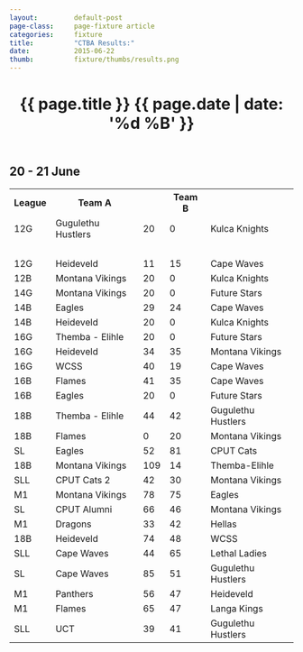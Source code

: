 ```yaml
---
layout: 		default-post
page-class: 	page-fixture article
categories: 	fixture
title:  		"CTBA Results:"
date:   		2015-06-22
thumb: 			fixture/thumbs/results.png
---
```


<header class="post-header">
	<h1>{{ page.title }} {{ page.date | date: '%d %B' }}</h1>
</header>
<h2>20 - 21 June</h2>
<table>
<tr><th>League</th><th>Team A</th><th>&nbsp;</th><th>Team B</th></tr>
 <tr><td>12G </td><td>Gugulethu Hustlers</td><td>20</td><td>0</td><td>Kulca Knights</td></tr>
 <tr><td>&nbsp;</td><td>&nbsp;</td><td>&nbsp;</td><td>&nbsp;</td><td>&nbsp;</td></tr>
 <tr><td>12G</td><td>Heideveld</td><td>11</td><td>15</td><td>Cape Waves</td></tr>
 <tr class="mvbc"><td>12B</td><td>Montana Vikings</td><td>20</td><td>0</td><td>Kulca Knights</td></tr>
 <tr class="mvbc"><td>14G</td><td>Montana Vikings</td><td>20</td><td>0</td><td>Future Stars</td></tr>
 <tr><td>14B</td><td>Eagles</td><td>29</td><td>24</td><td>Cape Waves</td></tr>
 <tr><td>14B</td><td>Heideveld</td><td>20</td><td>0</td><td>Kulca Knights</td></tr>
 <tr><td>16G</td><td>Themba - Elihle</td><td>20</td><td>0</td><td>Future Stars</td></tr>
 <tr class="mvbc"><td>16G</td><td>Heideveld</td><td>34</td><td>35</td><td>Montana Vikings</td></tr>
 <tr><td>16G</td><td>WCSS</td><td>40</td><td>19</td><td>Cape Waves</td></tr>
 <tr><td>16B</td><td>Flames</td><td>41</td><td>35</td><td>Cape Waves</td></tr>
 <tr><td>16B</td><td>Eagles</td><td>20</td><td>0</td><td>Future Stars</td></tr>
 <tr><td>18B</td><td>Themba - Elihle</td><td>44</td><td>42</td><td>Gugulethu Hustlers</td></tr>
 <tr class="mvbc"><td>18B</td><td>Flames</td><td>0</td><td>20</td><td>Montana Vikings</td></tr>
 <tr><td>SL</td><td>Eagles</td><td>52</td><td>81</td><td>CPUT Cats</td></tr>
 <tr class="mvbc"><td>18B</td><td>Montana Vikings</td><td>109</td><td>14</td><td>Themba-Elihle</td></tr>
 <tr class="mvbc"><td>SLL</td><td>CPUT Cats 2</td><td>42</td><td>30</td><td>Montana Vikings</td></tr>
 <tr class="mvbc"><td>M1</td><td>Montana Vikings</td><td>78</td><td>75</td><td>Eagles</td></tr>
 <tr class="mvbc"><td>SL</td><td>CPUT Alumni</td><td>66</td><td>46</td><td>Montana Vikings</td></tr>
 <tr><td>M1</td><td>Dragons</td><td>33</td><td>42</td><td>Hellas</td></tr>
 <tr><td>18B</td><td>Heideveld</td><td>74</td><td>48</td><td>WCSS</td></tr>
 <tr><td>SLL</td><td>Cape Waves</td><td>44</td><td>65</td><td>Lethal Ladies</td></tr>
 <tr><td>SL</td><td>Cape Waves</td><td>85</td><td>51</td><td>Gugulethu Hustlers</td></tr>
 <tr><td>M1</td><td>Panthers</td><td>56</td><td>47</td><td>Heideveld</td></tr>
 <tr><td>M1</td><td>Flames</td><td>65</td><td>47</td><td>Langa Kings</td></tr>
 <tr><td>SLL</td><td>UCT</td><td>39</td><td>41</td><td>Gugulethu Hustlers</td></tr>
</table>